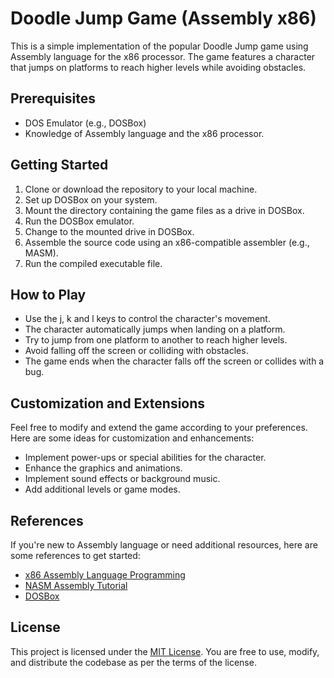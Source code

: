 # Doodle Jump Game (Assembly x86)

This is a simple implementation of the popular Doodle Jump game using Assembly language for the x86 processor. The game features a character that jumps on platforms to reach higher levels while avoiding obstacles.

## Prerequisites

- DOS Emulator (e.g., DOSBox)
- Knowledge of Assembly language and the x86 processor.

## Getting Started

1. Clone or download the repository to your local machine.
2. Set up DOSBox on your system.
3. Mount the directory containing the game files as a drive in DOSBox.
4. Run the DOSBox emulator.
5. Change to the mounted drive in DOSBox.
6. Assemble the source code using an x86-compatible assembler (e.g., MASM).
7. Run the compiled executable file.

## How to Play

- Use the j, k  and l keys to control the character's movement.
- The character automatically jumps when landing on a platform.
- Try to jump from one platform to another to reach higher levels.
- Avoid falling off the screen or colliding with obstacles.
- The game ends when the character falls off the screen or collides with a bug.


## Customization and Extensions

Feel free to modify and extend the game according to your preferences. Here are some ideas for customization and enhancements:

- Implement power-ups or special abilities for the character.
- Enhance the graphics and animations.
- Implement sound effects or background music.
- Add additional levels or game modes.

## References

If you're new to Assembly language or need additional resources, here are some references to get started:

- [x86 Assembly Language Programming](https://en.wikibooks.org/wiki/X86_Assembly)
- [NASM Assembly Tutorial](https://cs.lmu.edu/~ray/notes/nasmtutorial/)
- [DOSBox](https://www.dosbox.com/)

## License

This project is licensed under the [MIT License](LICENSE). You are free to use, modify, and distribute the codebase as per the terms of the license.
